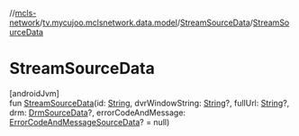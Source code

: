 //[mcls-network](../../../index.md)/[tv.mycujoo.mclsnetwork.data.model](../index.md)/[StreamSourceData](index.md)/[StreamSourceData](-stream-source-data.md)

# StreamSourceData

[androidJvm]\
fun [StreamSourceData](-stream-source-data.md)(id: [String](https://kotlinlang.org/api/latest/jvm/stdlib/kotlin/-string/index.html), dvrWindowString: [String](https://kotlinlang.org/api/latest/jvm/stdlib/kotlin/-string/index.html)?, fullUrl: [String](https://kotlinlang.org/api/latest/jvm/stdlib/kotlin/-string/index.html)?, drm: [DrmSourceData](../-drm-source-data/index.md)?, errorCodeAndMessage: [ErrorCodeAndMessageSourceData](../-error-code-and-message-source-data/index.md)? = null)
